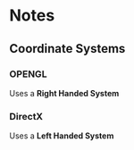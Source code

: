 # Notes

## Coordinate Systems

### OPENGL

Uses a **Right Handed System**

### DirectX

Uses a **Left Handed System**